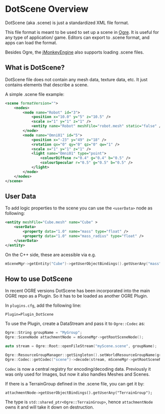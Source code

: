 # DotScene Overview

DotScene (aka .scene) is just a standardized XML file format.

This file format is meant to be used to set up a scene in [Ogre](http://www.ogre3d.org/). It is useful for any type of application/ game. Editors can export to .scene format, and apps can load the format.

Besides Ogre, the [jMonkeyEngine](http://jmonkeyengine.org/) also supports loading .scene files.

## What is DotScene?
DotScene file does not contain any mesh data, texture data, etc. It just contains elements that describe a scene.

A simple .scene file example:
```xml
<scene formatVersion="">
    <nodes>
        <node name="Robot" id="3">
            <position x="10.0" y="5" z="10.5" />
            <scale x="1" y="1" z="1" />
            <entity name="Robot" meshFile="robot.mesh" static="false" />
        </node>
        <node name="Omni01" id="5">
            <position x="-23" y="49" z="18" />
            <rotation qx="0" qy="0" qz="0" qw="1" />
            <scale x="1" y="1" z="1" />
            <light name="Omni01" type="point">
                <colourDiffuse r="0.4" g="0.4" b="0.5" />
                <colourSpecular r="0.5" g="0.5" b="0.5" />
            </light>
        </node>
    </nodes>
</scene>
```

## User Data

To add logic properties to the scene you can use the `<userData>` node as following:

```xml
<entity meshFile="Cube.mesh" name="Cube" >
    <userData>
        <property data="1.0" name="mass" type="float" />
        <property data="1.0" name="mass_radius" type="float" />
    </userData>
</entity>
```

On the C++ side, these are acessible via e.g.
```cpp
mSceneMgr->getEntity("Cube")->getUserObjectBindings().getUserAny("mass");
```

## How to use DotScene
In recent OGRE versions DotScene has been incorporated into the main OGRE repo as a Plugin.
So it has to be loaded as another OGRE Plugin.

In `plugins.cfg`, add the following line:
```
Plugin=Plugin_DotScene
```

To use the Plugin, create a DataStream and pass it to `Ogre::Codec` as:
```cpp
Ogre::String groupName = "MyGroup";
Ogre::SceneNode attachmentNode = mSceneMgr->getRootSceneNode();

auto stream = Ogre::Root::openFileStream("myScene.scene", groupName);

Ogre::ResourceGroupManager::getSingleton().setWorldResourceGroupName(groupName);
Ogre::Codec::getCodec("scene")->decode(stream, mSceneMgr->getRootSceneNode());
```

`Codec` is now a central registry for encoding/decoding data.
Previously it was only used for Images, but now it also handles Meshes and Scenes.

If there is a TerrainGroup defined in the .scene file, you can get it by:
```
attachmentNode->getUserObjectBindings().getUserAny("TerrainGroup");
```
The type is `std::shared_ptr<Ogre::TerrainGroup>`, hence `attachmentNode` owns it and will take it down on destruction.
